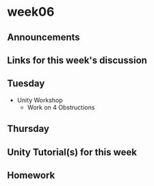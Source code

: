 # week06

## Announcements

## Links for this week's discussion


## Tuesday

+ Unity Workshop
	+ Work on 4 Obstructions

## Thursday


## Unity Tutorial(s) for this week


## Homework

